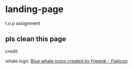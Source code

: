 # landing-page
t.o.p assignment

## pls clean this page
credit:

whale logo: <a href="https://www.flaticon.com/free-icons/blue-whale" title="blue whale icons">Blue whale icons created by Freepik - Flaticon</a>